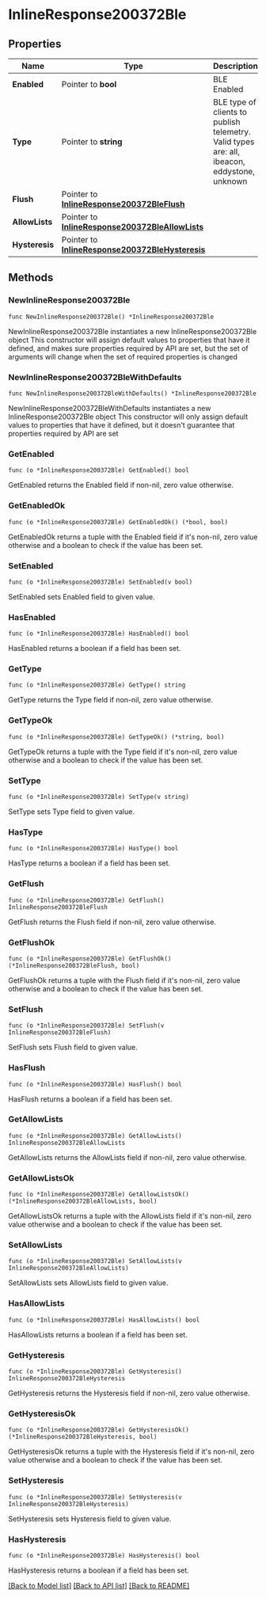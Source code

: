 # InlineResponse200372Ble

## Properties

Name | Type | Description | Notes
------------ | ------------- | ------------- | -------------
**Enabled** | Pointer to **bool** | BLE Enabled | [optional] 
**Type** | Pointer to **string** | BLE type of clients to publish telemetry. Valid types are: all, ibeacon, eddystone, unknown | [optional] 
**Flush** | Pointer to [**InlineResponse200372BleFlush**](InlineResponse200372BleFlush.md) |  | [optional] 
**AllowLists** | Pointer to [**InlineResponse200372BleAllowLists**](InlineResponse200372BleAllowLists.md) |  | [optional] 
**Hysteresis** | Pointer to [**InlineResponse200372BleHysteresis**](InlineResponse200372BleHysteresis.md) |  | [optional] 

## Methods

### NewInlineResponse200372Ble

`func NewInlineResponse200372Ble() *InlineResponse200372Ble`

NewInlineResponse200372Ble instantiates a new InlineResponse200372Ble object
This constructor will assign default values to properties that have it defined,
and makes sure properties required by API are set, but the set of arguments
will change when the set of required properties is changed

### NewInlineResponse200372BleWithDefaults

`func NewInlineResponse200372BleWithDefaults() *InlineResponse200372Ble`

NewInlineResponse200372BleWithDefaults instantiates a new InlineResponse200372Ble object
This constructor will only assign default values to properties that have it defined,
but it doesn't guarantee that properties required by API are set

### GetEnabled

`func (o *InlineResponse200372Ble) GetEnabled() bool`

GetEnabled returns the Enabled field if non-nil, zero value otherwise.

### GetEnabledOk

`func (o *InlineResponse200372Ble) GetEnabledOk() (*bool, bool)`

GetEnabledOk returns a tuple with the Enabled field if it's non-nil, zero value otherwise
and a boolean to check if the value has been set.

### SetEnabled

`func (o *InlineResponse200372Ble) SetEnabled(v bool)`

SetEnabled sets Enabled field to given value.

### HasEnabled

`func (o *InlineResponse200372Ble) HasEnabled() bool`

HasEnabled returns a boolean if a field has been set.

### GetType

`func (o *InlineResponse200372Ble) GetType() string`

GetType returns the Type field if non-nil, zero value otherwise.

### GetTypeOk

`func (o *InlineResponse200372Ble) GetTypeOk() (*string, bool)`

GetTypeOk returns a tuple with the Type field if it's non-nil, zero value otherwise
and a boolean to check if the value has been set.

### SetType

`func (o *InlineResponse200372Ble) SetType(v string)`

SetType sets Type field to given value.

### HasType

`func (o *InlineResponse200372Ble) HasType() bool`

HasType returns a boolean if a field has been set.

### GetFlush

`func (o *InlineResponse200372Ble) GetFlush() InlineResponse200372BleFlush`

GetFlush returns the Flush field if non-nil, zero value otherwise.

### GetFlushOk

`func (o *InlineResponse200372Ble) GetFlushOk() (*InlineResponse200372BleFlush, bool)`

GetFlushOk returns a tuple with the Flush field if it's non-nil, zero value otherwise
and a boolean to check if the value has been set.

### SetFlush

`func (o *InlineResponse200372Ble) SetFlush(v InlineResponse200372BleFlush)`

SetFlush sets Flush field to given value.

### HasFlush

`func (o *InlineResponse200372Ble) HasFlush() bool`

HasFlush returns a boolean if a field has been set.

### GetAllowLists

`func (o *InlineResponse200372Ble) GetAllowLists() InlineResponse200372BleAllowLists`

GetAllowLists returns the AllowLists field if non-nil, zero value otherwise.

### GetAllowListsOk

`func (o *InlineResponse200372Ble) GetAllowListsOk() (*InlineResponse200372BleAllowLists, bool)`

GetAllowListsOk returns a tuple with the AllowLists field if it's non-nil, zero value otherwise
and a boolean to check if the value has been set.

### SetAllowLists

`func (o *InlineResponse200372Ble) SetAllowLists(v InlineResponse200372BleAllowLists)`

SetAllowLists sets AllowLists field to given value.

### HasAllowLists

`func (o *InlineResponse200372Ble) HasAllowLists() bool`

HasAllowLists returns a boolean if a field has been set.

### GetHysteresis

`func (o *InlineResponse200372Ble) GetHysteresis() InlineResponse200372BleHysteresis`

GetHysteresis returns the Hysteresis field if non-nil, zero value otherwise.

### GetHysteresisOk

`func (o *InlineResponse200372Ble) GetHysteresisOk() (*InlineResponse200372BleHysteresis, bool)`

GetHysteresisOk returns a tuple with the Hysteresis field if it's non-nil, zero value otherwise
and a boolean to check if the value has been set.

### SetHysteresis

`func (o *InlineResponse200372Ble) SetHysteresis(v InlineResponse200372BleHysteresis)`

SetHysteresis sets Hysteresis field to given value.

### HasHysteresis

`func (o *InlineResponse200372Ble) HasHysteresis() bool`

HasHysteresis returns a boolean if a field has been set.


[[Back to Model list]](../README.md#documentation-for-models) [[Back to API list]](../README.md#documentation-for-api-endpoints) [[Back to README]](../README.md)


